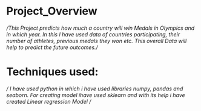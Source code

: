 # Project_Overview
*/This Project predicts how much a country will win Medals in Olympics and in which year. 
In this I have used data of countries participating, their number of athletes, previous medals they won etc. 
This overall Data will help to predict the future outcomes./*
# Techniques used:
*/ I have used python in which i have used libraries numpy, pandas and seaborn. For creating model ihave used sklearn and with its help i have created Linear regression Model /*

